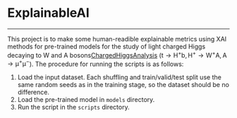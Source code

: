 # ExplainableAI
---

This project is to make some human-readible explainable metrics using XAI methods for pre-trained models for the study of light charged Higgs decaying to W and A bosons[ChargedHiggsAnalysis](https://github.com/choij1589/ChargedHiggsAnalysis) ($\mathrm{t} \rightarrow \mathrm{H^+b}, \mathrm{H^+} \rightarrow \mathrm{W^+A}, \mathrm{A} \rightarrow \mathrm{\mu^+\mu^-}$).
The procedure for running the scripts is as follows:
1. Load the input dataset. Each shuffling and train/valid/test split use the same random seeds as in the training stage, so the dataset should be no difference.
2. Load the pre-trained model in ```models``` directory.
3. Run the script in the ```scripts``` directory.
